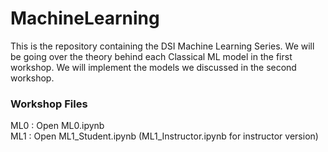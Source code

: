 # MachineLearning

This is the repository containing the DSI Machine Learning Series. We will be going over the theory behind each Classical ML model in the first workshop. We will implement the models we discussed in the second workshop.

### Workshop Files
ML0 : Open ML0.ipynb<br>
ML1 : Open ML1_Student.ipynb (ML1_Instructor.ipynb for instructor version) 